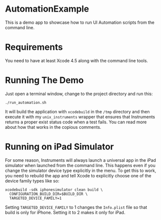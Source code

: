 # AutomationExample

This is a demo app to showcase how to run UI Automation scripts from the
command line.

# Requirements

You need to have at least Xcode 4.5 along with the command line tools.

# Running The Demo

Just open a terminal window, change to the project directory and run this:

    ./run_automation.sh

It will build the application with `xcodebuild` in the `/tmp` directory and
then execute it with my `unix_instruments` wrapper that ensures that
Instruments returns a proper exist status code when a test fails. You can read
more about how that works in the copious comments.

# Running on iPad Simulator

For some reason, Instruments will always launch a universal app in the iPad simulator when launched from the command line. This happens even if you change the simulator device type explicitly in the menu. To get this to work, you need to rebuild the app and tell Xcode to explicitly choose one of the device family types like so:

    xcodebuild -sdk iphonesimulator clean build \
      CONFIGURATION_BUILD_DIR=$BUILD_DIR \
      TARGETED_DEVICE_FAMILY=1

Setting `TARGETED_DEVICE_FAMILY` to 1 changes the `Info.plist` file so that build is only for iPhone. Setting it to 2 makes it only for iPad.

